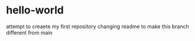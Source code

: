 # hello-world
attempt to creaete my first repository
changing readme to make this branch different from main

